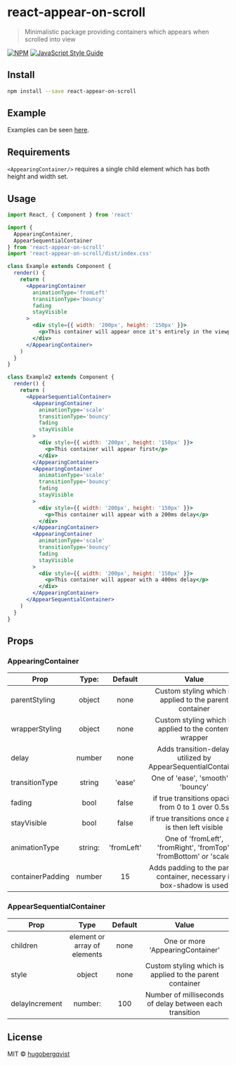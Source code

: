 # react-appear-on-scroll

> Minimalistic package providing containers which appears when scrolled into view

[![NPM](https://img.shields.io/npm/v/react-appear-on-scroll.svg)](https://www.npmjs.com/package/react-appear-on-scroll) [![JavaScript Style Guide](https://img.shields.io/badge/code_style-standard-brightgreen.svg)](https://standardjs.com)

## Install

```bash
npm install --save react-appear-on-scroll
```

## Example

Examples can be seen [here](https://hugobergqvist.github.io/react-appear-on-scroll/).

## Requirements

`<AppearingContainer/>` requires a single child element which has both height and width set.

## Usage

```jsx
import React, { Component } from 'react'

import {
  AppearingContainer,
  AppearSequentialContainer
} from 'react-appear-on-scroll'
import 'react-appear-on-scroll/dist/index.css'

class Example extends Component {
  render() {
    return (
      <AppearingContainer
        animationType='fromLeft'
        transitionType='bouncy'
        fading
        stayVisible
      >
        <div style={{ width: '200px', height: '150px' }}>
          <p>This container will appear once it's entirely in the viewport</p>
        </div>
      </AppearingContainer>
    )
  }
}

class Example2 extends Component {
  render() {
    return (
      <AppearSequentialContainer>
        <AppearingContainer
          animationType='scale'
          transitionType='bouncy'
          fading
          stayVisible
        >
          <div style={{ width: '200px', height: '150px' }}>
            <p>This container will appear first</p>
          </div>
        </AppearingContainer>
        <AppearingContainer
          animationType='scale'
          transitionType='bouncy'
          fading
          stayVisible
        >
          <div style={{ width: '200px', height: '150px' }}>
            <p>This container will appear with a 200ms delay</p>
          </div>
        </AppearingContainer>
        <AppearingContainer
          animationType='scale'
          transitionType='bouncy'
          fading
          stayVisible
        >
          <div style={{ width: '200px', height: '150px' }}>
            <p>This container will appear with a 400ms delay</p>
          </div>
        </AppearingContainer>
      </AppearSequentialContainer>
    )
  }
}
```

## Props

### AppearingContainer

| Prop             |  Type:  |  Default   |                                 Value                                 |
| ---------------- | :-----: | :--------: | :-------------------------------------------------------------------: |
| parentStyling    | object  |    none    |        Custom styling which is applied to the parent container        |
| wrapperStyling   | object  |    none    |        Custom styling which is applied to the content wrapper         |
| delay            | number  |    none    |     Adds transition-delay, utilized by AppearSequentialContainer      |
| transitionType   | string  |   'ease'   |                  One of 'ease', 'smooth' or 'bouncy'                  |
| fading           |  bool   |   false    |           if true transitions opacity from 0 to 1 over 0.5s           |
| stayVisible      |  bool   |   false    |           if true transitions once and is then left visible           |
| animationType    | string: | 'fromLeft' |  One of 'fromLeft', 'fromRight', 'fromTop', 'fromBottom' or 'scale'   |
| containerPadding | number  |     15     | Adds padding to the parent container, necessary if box-shadow is used |

### AppearSequentialContainer

| Prop           |             Type             | Default |                          Value                          |
| -------------- | :--------------------------: | :-----: | :-----------------------------------------------------: |
| children       | element or array of elements |  none   |            One or more 'AppearingContainer'             |
| style          |            object            |  none   | Custom styling which is applied to the parent container |
| delayIncrement |           number:            |   100   | Number of milliseconds of delay between each transition |

## License

MIT © [hugobergqvist](https://github.com/hugobergqvist)
